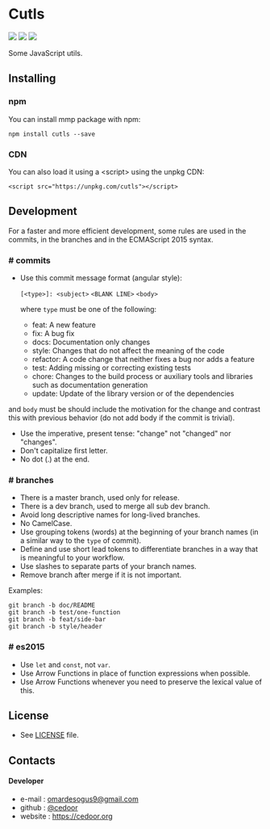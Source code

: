 # Cutls

[![](https://img.shields.io/github/license/cedoor/cutls.svg?style=flat-square)](https://github.com/cedoor/cutls/blob/dev/LICENSE)
[![](https://img.shields.io/david/cedoor/cutls.svg?style=flat-square)](https://david-dm.org/cedoor/cutls)
[![](https://img.shields.io/david/dev/cedoor/cutls.svg?style=flat-square)](https://david-dm.org/cedoor/cutls?type=dev)

Some JavaScript utils.

## Installing

### npm

You can install mmp package with npm:

    npm install cutls --save
    
### CDN

You can also load it using a \<script> using the unpkg CDN:
    
    <script src="https://unpkg.com/cutls"></script>

## Development

For a faster and more efficient development, some rules are used in the commits, in the branches and in the ECMAScript 2015 syntax.

### # commits

* Use this commit message format (angular style):  

    `[<type>]: <subject>`
    `<BLANK LINE>`
    `<body>`

    where `type` must be one of the following:

    - feat: A new feature
    - fix: A bug fix
    - docs: Documentation only changes
    - style: Changes that do not affect the meaning of the code
    - refactor: A code change that neither fixes a bug nor adds a feature
    - test: Adding missing or correcting existing tests
    - chore: Changes to the build process or auxiliary tools and libraries such as documentation generation
    - update: Update of the library version or of the dependencies

and `body` must be should include the motivation for the change and contrast this with previous behavior (do not add body if the commit is trivial). 

* Use the imperative, present tense: "change" not "changed" nor "changes".
* Don't capitalize first letter.
* No dot (.) at the end.

### # branches

* There is a master branch, used only for release.
* There is a dev branch, used to merge all sub dev branch.
* Avoid long descriptive names for long-lived branches.
* No CamelCase.
* Use grouping tokens (words) at the beginning of your branch names (in a similar way to the `type` of commit).
* Define and use short lead tokens to differentiate branches in a way that is meaningful to your workflow.
* Use slashes to separate parts of your branch names.
* Remove branch after merge if it is not important.

Examples:
    
    git branch -b doc/README
    git branch -b test/one-function
    git branch -b feat/side-bar
    git branch -b style/header

### # es2015

* Use `let` and `const`, not `var`.
* Use Arrow Functions in place of function expressions when possible.
* Use Arrow Functions whenever you need to preserve the lexical value of this.

## License
* See [LICENSE](https://github.com/cedoor/cutls/blob/master/LICENSE) file.

## Contacts
#### Developer
* e-mail : omardesogus9@gmail.com
* github : [@cedoor](https://github.com/cedoor)
* website : https://cedoor.org
